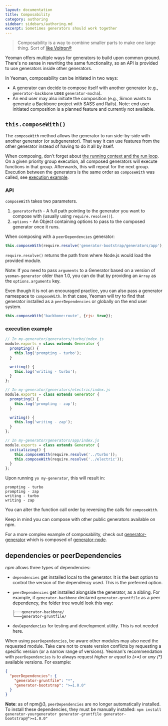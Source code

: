 ```yaml
---
layout: documentation
title: Composability
category: authoring
sidebar: sidebars/authoring.md
excerpt: Sometimes generators should work together
---
```


> Composability is a way to combine smaller parts to make one large thing. Sort of [like Voltron&reg;](http://25.media.tumblr.com/tumblr_m1zllfCJV21r8gq9go11_250.gif)

Yeoman offers multiple ways for generators to build upon common ground. There's no sense in rewriting the same functionality, so an API is provided to use generators inside other generators.

In Yeoman, composability can be initiated in two ways:

 * A generator can decide to compose itself with another generator (e.g., `generator-backbone` uses `generator-mocha`).
 * An end user may also initiate the composition (e.g., Simon wants to generate a Backbone project with SASS and Rails). Note: end user initiated composition is a planned feature and currently not available.

## `this.composeWith()`

The `composeWith` method allows the generator to run side-by-side with another generator (or subgenerator). That way it can use features from the other generator instead of having to do it all by itself.

When composing, don't forget about [the running context and the run loop](/authoring/running-context.html). On a given priority group execution, all composed generators will execute functions in that group. Afterwards, this will repeat for the next group. Execution between the generators is the same order as `composeWith` was called, see [execution example](#order).

### API

`composeWith` takes two parameters.

 1. `generatorPath` - A full path pointing to the generator you want to compose with (usually using `require.resolve()`).
 2. `options` - An Object containing options to pass to the composed generator once it runs.

When composing with a `peerDependencies` generator:

```js
this.composeWith(require.resolve('generator-bootstrap/generators/app'), {preprocessor: 'sass'});
```

`require.resolve()` returns the path from where Node.js would load the provided module.

Note: If you need to pass `arguments` to a Generator based on a version of `yeoman-generator` older than 1.0, you can do that by providing an `Array` as the `options.arguments` key.

Even though it is not an encouraged practice, you can also pass a generator namespace to `composeWith`. In that case, Yeoman will try to find that generator installed as a `peerDependencies` or globally on the end user system.

```js
this.composeWith('backbone:route', {rjs: true});
```

### <a name="order"></a>execution example
```js
// In my-generator/generators/turbo/index.js
module.exports = class extends Generator {
  prompting() {
    this.log('prompting - turbo');
  }

  writing() {
    this.log('writing - turbo');
  }
};

// In my-generator/generators/electric/index.js
module.exports = class extends Generator {
  prompting() {
    this.log('prompting - zap');
  }

  writing() {
    this.log('writing - zap');
  }
};

// In my-generator/generators/app/index.js
module.exports = class extends Generator {
  initializing() {
    this.composeWith(require.resolve('../turbo'));
    this.composeWith(require.resolve('../electric'));
  }
};
```

Upon running `yo my-generator`, this will result in:

```
prompting - turbo
prompting - zap
writing - turbo
writing - zap
```

You can alter the function call order by reversing the calls for `composeWith`.

Keep in mind you can compose with other public generators available on npm.

For a more complex example of composability, check out
[generator-generator](https://github.com/yeoman/generator-generator/blob/master/app/index.js)
which is composed of
[generator-node](https://github.com/yeoman/generator-node).

## dependencies or peerDependencies

*npm* allows three types of dependencies:

 * `dependencies` get installed local to the generator. It is the best option to control the version of the dependency used. This is the preferred option.
 * `peerDependencies` get installed alongside the generator, as a sibling. For example, if `generator-backbone` declared `generator-gruntfile` as a peer dependency, the folder tree would look this way:

    ```
    ├───generator-backbone/
    └───generator-gruntfile/
    ```
 * `devDependencies` for testing and development utility. This is not needed here.

When using `peerDependencies`, be aware other modules may also need the requested module. Take care not to create version conflicts by requesting a specific version (or a narrow range of versions). Yeoman's recommendation with `peerDependencies` is to always request _higher or equal to (>=)_ or _any (*)_ available versions. For example:

```json
{
  "peerDependencies": {
    "generator-gruntfile": "*",
    "generator-bootstrap": ">=1.0.0"
  }
}
```

**Note**: as of npm@3, `peerDependencies` are no longer automatically installed. To install these dependencies, they must be manually installed: `npm install generator-yourgenerator generator-gruntfile generator-bootstrap@">=1.0.0"`
